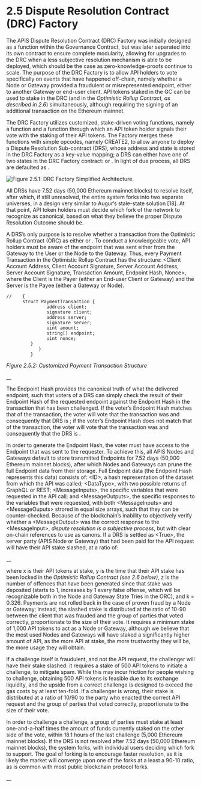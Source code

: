# 2.5 Dispute Resolution Contract (DRC) Factory

The APIS Dispute Resolution Contract (DRC) Factory was initially designed as a function within the Governance Contract, but was later separated into its own contract to ensure complete modularity, allowing for upgrades to the DRC when a less subjective resolution mechanism is able to be deployed, which should be the case as zero-knowledge-proofs continue to scale. The purpose of the DRC Factory is to allow API holders to vote specifically on events that have happened off-chain, namely whether a Node or Gateway provided a fraudulent or misrepresented endpoint, either to another Gateway or end-user client. API tokens staked in the GC can be used to stake in the DRC (and in the _Optimistic Rollup Contract, as described in 2.6_) simultaneously, although requiring the signing of an additional transaction on the Ethereum mainnet.



The DRC Factory utilizes customized, stake-driven voting functions, namely a function and a function through which an API token holder signals their vote with the staking of their API tokens. The Factory merges these functions with simple opcodes, namely CREATE2, to allow anyone to deploy a Dispute Resolution Sub-contract (DRS), whose address and state is stored in the DRC Factory as a key-value mapping; a DRS can either have one of two states in the DRC Factory contract: or . In light of due process, all DRS are defaulted as .

![Figure 2.5.1: DRC Factory Simplified Architecture.](https://fnhvux1iyg.feishu.cn/space/api/box/stream/download/asynccode/?code=ZTg4ZWYwYzkyOGYyNmMxMGJmMmI4MGY0MTdmZmVkZjZfY0lqRHBRUnJ1Y1I3SVVZUE5xclI5UzNKOTRrQnVCclpfVG9rZW46Ym94Y25STUVFelk4SXNDR014UkJBTldSU3JmXzE2NDk5NDM2Mjk6MTY0OTk0NzIyOV9WNA)

All DRSs have 7.52 days (50,000 Ethereum mainnet blocks) to resolve itself, after which, if still unresolved, the entire system forks into two separate universes, in a design very similar to Augur’s stale-state solution \[18]. At that point, API token holders must decide which fork of the network to recognize as canonical, based on what they believe the proper Dispute Resolution Outcome should be.



A DRS’s only purpose is to resolve whether a transaction from the Optimistic Rollup Contract (ORC) as either or . To conduct a knowledgeable vote, API holders must be aware of the endpoint that was sent either from the Gateway to the User or the Node to the Gateway. Thus, every Payment Transaction in the Optimistic Rollup Contract has the structure: \<Client Account Address, Client Account Signature, Server Account Address, Server Account Signature, Transaction Amount, Endpoint Hash, Nonce>, where the Client is the Payer (either an End-user Client or Gateway) and the Server is the Payee (either a Gateway or Node).



```
//    {
      struct PaymentTransaction {
               address client;
               signature client;
               address server;
               signature server;
               uint amount;
               string[] endpoint;
               uint nonce;
         }
            }
         } 
```

&#x20;                               _Figure 2.5.2: Customized Payment Transaction Structure_

__

The Endpoint Hash provides the canonical truth of what the delivered endpoint, such that voters of a DRS can simply check the result of their Endpoint Hash of the requested endpoint against the Endpoint Hash in the transaction that has been challenged. If the voter’s Endpoint Hash matches that of the transaction, the voter will vote that the transaction was and consequently that DRS is ; if the voter’s Endpoint Hash does not match that of the transaction, the voter will vote that the transaction was and consequently that the DRS is .



In order to generate the Endpoint Hash, the voter must have access to the Endpoint that was sent to the requester. To achieve this, all APIS Nodes and Gateways default to store transmitted Endpoints for 7.52 days (50,000 Ethereum mainnet blocks), after which Nodes and Gateways can prune the full Endpoint data from their storage. Full Endpoint data (the Endpoint Hash represents this data) consists of: \<ID>, a hash representation of the dataset from which the API was called; \<DataType>, with two possible returns of GraphQL or REST; \<MessageInputs>, the specific variables that were requested in the API call; and \<MessageOutputs>, the specific responses to the variables that were requested, with both \<MessageInputs> and \<MessageOuputs> strored in equal size arrays, such that they can be counter-checked. Because of the blockchain’s inability to objectively verify whether a \<MessageOutput> was the correct response to the \<MessageInput>, _dispute resolution is a subjective process_, but with clear on-chain references to use as canons. If a DRS is settled as \<True>, the server party (APIS Node or Gateway) that had been paid for the API request will have their API stake slashed, at a ratio of:

__

where x is their API tokens at stake, y is the time that their API stake has been locked in the _Optimistic Rollup Contract (see 2.6 below)_, z is the number of offences that have been generated since that stake was deposited (starts to 1, increases by 1 every false offense, which will be recognizable both in the Node and Gateway State Tries in the ORC), and k = 0.326. Payments are not rolled back in the case of proven fraud by a Node or Gateway; instead, the slashed stake is distributed at the ratio of 10-90 between the client that was frauded and the group of parties that voted correctly, proportionate to the size of their vote. It requires a minimum stake of 1,000 API tokens to act as a Node or Gateway, although we believe that the most used Nodes and Gateways will have staked a significantly higher amount of API, as the more API at stake, the more trustworthy they will be, the more usage they will obtain.



If a challenge itself is fraudulent, and not the API request, the challenger will have their stake slashed: it requires a stake of 500 API tokens to initiate a challenge, to mitigate spam. While this may incur friction for people wishing to challenge, obtaining 500 API tokens is feasible due to its exchange liquidity, and the upside from a correct challenge is designed to exceed the gas costs by at least ten-fold. If a challenger is wrong, their stake is distributed at a ratio of 10/90 to the party who enacted the correct API request and the group of parties that voted correctly, proportionate to the size of their vote.



In order to challenge a challenge, a group of parties must stake at least one-and-a-half times the amount of funds currently staked on the other side of the vote, within 18.1 hours of the last challenge (5,000 Ethereum mainnet blocks). If the DRS is not resolved after 7.52 days (50,000 Ethereum mainnet blocks), the system forks, with individual users deciding which fork to support. The goal of forking is to encourage faster resolution, as it is likely the market will converge upon one of the forks at a least a 90-10 ratio, as is common with most public blockchain protocol forks.

__
